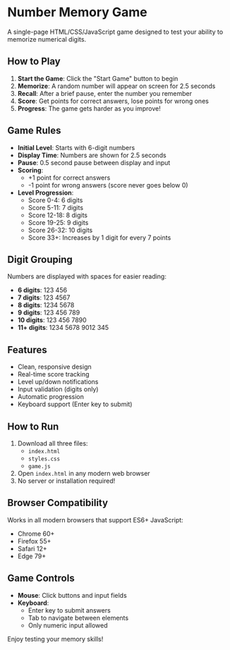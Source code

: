 # Number Memory Game

A single-page HTML/CSS/JavaScript game designed to test your ability to memorize numerical digits.

## How to Play

1. **Start the Game**: Click the "Start Game" button to begin
2. **Memorize**: A random number will appear on screen for 2.5 seconds
3. **Recall**: After a brief pause, enter the number you remember
4. **Score**: Get points for correct answers, lose points for wrong ones
5. **Progress**: The game gets harder as you improve!

## Game Rules

- **Initial Level**: Starts with 6-digit numbers
- **Display Time**: Numbers are shown for 2.5 seconds
- **Pause**: 0.5 second pause between display and input
- **Scoring**: 
  - +1 point for correct answers
  - -1 point for wrong answers (score never goes below 0)
- **Level Progression**:
  - Score 0-4: 6 digits
  - Score 5-11: 7 digits
  - Score 12-18: 8 digits
  - Score 19-25: 9 digits
  - Score 26-32: 10 digits
  - Score 33+: Increases by 1 digit for every 7 points

## Digit Grouping

Numbers are displayed with spaces for easier reading:
- **6 digits**: 123 456
- **7 digits**: 123 4567
- **8 digits**: 1234 5678
- **9 digits**: 123 456 789
- **10 digits**: 123 456 7890
- **11+ digits**: 1234 5678 9012 345

## Features

- Clean, responsive design
- Real-time score tracking
- Level up/down notifications
- Input validation (digits only)
- Automatic progression
- Keyboard support (Enter key to submit)

## How to Run

1. Download all three files:
   - `index.html`
   - `styles.css`
   - `game.js`
2. Open `index.html` in any modern web browser
3. No server or installation required!

## Browser Compatibility

Works in all modern browsers that support ES6+ JavaScript:
- Chrome 60+
- Firefox 55+
- Safari 12+
- Edge 79+

## Game Controls

- **Mouse**: Click buttons and input fields
- **Keyboard**: 
  - Enter key to submit answers
  - Tab to navigate between elements
  - Only numeric input allowed

Enjoy testing your memory skills!

